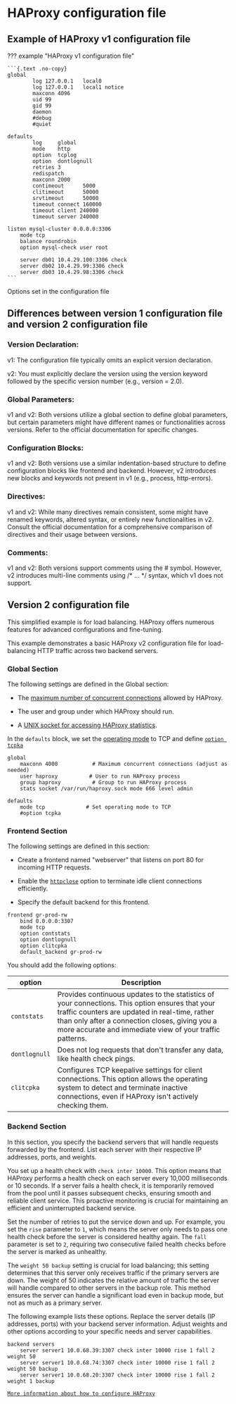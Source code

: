 # HAProxy configuration file

## Example of HAProxy v1 configuration file

??? example "HAProxy v1 configuration file"

    ```{.text .no-copy}
    global
            log 127.0.0.1   local0
            log 127.0.0.1   local1 notice
            maxconn 4096
            uid 99
            gid 99
            daemon
            #debug
            #quiet

    defaults
            log     global
            mode    http
            option  tcplog
            option  dontlognull
            retries 3
            redispatch
            maxconn 2000
            contimeout      5000
            clitimeout      50000
            srvtimeout      50000
            timeout connect 160000
            timeout client 240000
            timeout server 240000

    listen mysql-cluster 0.0.0.0:3306
        mode tcp
        balance roundrobin
        option mysql-check user root

        server db01 10.4.29.100:3306 check
        server db02 10.4.29.99:3306 check
        server db03 10.4.29.98:3306 check
    ```

Options set in the configuration file

## Differences between version 1 configuration file and version 2 configuration file

### Version Declaration:

v1: The configuration file typically omits an explicit version declaration.

v2: You must explicitly declare the version using the version keyword followed by the specific version number (e.g., version = 2.0).

### Global Parameters:

v1 and v2: Both versions utilize a global section to define global parameters, but certain parameters might have different names or functionalities across versions. Refer to the official documentation for specific changes.

### Configuration Blocks:

v1 and v2: Both versions use a similar indentation-based structure to define configuration blocks like frontend and backend. However, v2 introduces new blocks and keywords not present in v1 (e.g., process, http-errors).

### Directives:

v1 and v2: While many directives remain consistent, some might have renamed keywords, altered syntax, or entirely new functionalities in v2. Consult the official documentation for a comprehensive comparison of directives and their usage between versions.

### Comments:

v1 and v2: Both versions support comments using the # symbol. However, v2 introduces multi-line comments using /* ... */ syntax, which v1 does not support.

## Version 2 configuration file

This simplified example is for load balancing. HAProxy offers numerous features for advanced configurations and fine-tuning.

This example demonstrates a basic HAProxy v2 configuration file for load-balancing HTTP traffic across two backend servers.

### Global Section

The following settings are defined in the Global section:

* The [maximum number of concurrent connections](xhttps://docs.haproxy.org/2.5/configuration.html#4.2-maxconn) allowed by HAProxy.

* The user and group under which HAProxy should run.

* A [UNIX socket for accessing HAProxy statistics](https://docs.haproxy.org/2.5/configuration.html#3.1-stats%20socket).

In the `defaults` block, we set the [operating mode](https://docs.haproxy.org/2.5/configuration.html#4.2-mode) to TCP and define [`option tcpka`](https://docs.haproxy.org/2.5/configuration.html#option%20tcpka)

```{.text .no-copy}
global
    maxconn 4000           # Maximum concurrent connections (adjust as needed)
    user haproxy          # User to run HAProxy process
    group haproxy          # Group to run HAProxy process
    stats socket /var/run/haproxy.sock mode 666 level admin

defaults
    mode tcp             # Set operating mode to TCP
    #option tcpka
```

### Frontend Section

The following settings are defined in this section:

* Create a frontend named "webserver" that listens on port 80 for incoming HTTP requests.

* Enable the [`httpclose`](https://docs.haproxy.org/2.5/configuration.html#4.2-option%20httpclose) option to terminate idle client connections efficiently.

* Specify the default backend for this frontend.


```{.text .no-copy}
frontend gr-prod-rw
    bind 0.0.0.0:3307     
    mode tcp
    option contstats
    option dontlognull
    option clitcpka
    default_backend gr-prod-rw
```

You should add the following options:



| option | Description |
|---|---|
|`contstats` | Provides continuous updates to the statistics of your connections. This option ensures that your traffic counters are updated in real-time, rather than only after a connection closes, giving you a more accurate and immediate view of your traffic patterns. |
|`dontlognull` | Does not log requests that don't transfer any data, like health check pings. |
|`clitcpka` | Configures TCP keepalive settings for client connections. This option allows the operating system to detect and terminate inactive connections, even if HAProxy isn't actively checking them. |


### Backend Section

In this section, you specify the backend servers that will handle requests forwarded by the frontend. List each server with their respective IP addresses, ports, and weights.

You set up a health check with `check inter 10000`. This option means that HAProxy performs a health check on each server every 10,000 milliseconds or 10 seconds. If a server fails a health check, it is temporarily removed from the pool until it passes subsequent checks, ensuring smooth and reliable client service. This proactive monitoring is crucial for maintaining an efficient and uninterrupted backend service.

Set the number of retries to put the service down and up. For example, you set the `rise` parameter to `1`, which means the server only needs to pass one health check before the server is considered healthy again. The `fall` parameter is set to `2`, requiring two consecutive failed health checks before the server is marked as unhealthy. 

The `weight 50 backup` setting is crucial for load balancing; this setting determines that this server only receives traffic if the primary servers are down. The weight of 50 indicates the relative amount of traffic the server will handle compared to other servers in the backup role. This method ensures the server can handle a significant load even in backup mode, but not as much as a primary server.

The following example lists these options. Replace the server details (IP addresses, ports) with your backend server information. Adjust weights and other options according to your specific needs and server capabilities.

```{.text .no-copy}
backend servers
    server server1 10.0.68.39:3307 check inter 10000 rise 1 fall 2 weight 50
    server server1 10.0.68.74:3307 check inter 10000 rise 1 fall 2 weight 50 backup
    server server1 10.0.68.20:3307 check inter 10000 rise 1 fall 2 weight 1 backup
```

 [`More information about how to configure HAProxy`](https://docs.haproxy.org/2.5/configuration.html)
